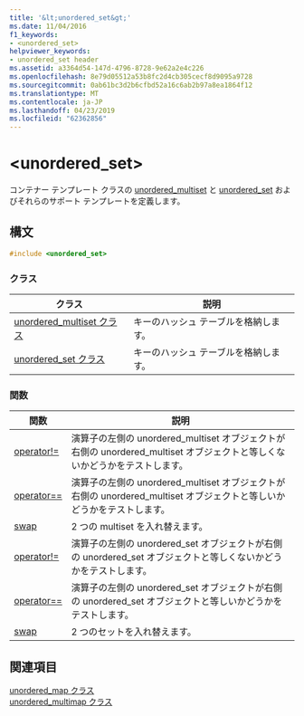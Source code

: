 ```yaml
---
title: '&lt;unordered_set&gt;'
ms.date: 11/04/2016
f1_keywords:
- <unordered_set>
helpviewer_keywords:
- unordered_set header
ms.assetid: a3364d54-147d-4796-8728-9e62a2e4c226
ms.openlocfilehash: 8e79d05512a53b8fc2d4cb305cecf8d9095a9728
ms.sourcegitcommit: 0ab61bc3d2b6cfbd52a16c6ab2b97a8ea1864f12
ms.translationtype: MT
ms.contentlocale: ja-JP
ms.lasthandoff: 04/23/2019
ms.locfileid: "62362856"
---
```

# <a name="ltunorderedsetgt"></a>&lt;unordered_set&gt;

コンテナー テンプレート クラスの [unordered_multiset](../standard-library/unordered-multiset-class.md) と [unordered_set](../standard-library/unordered-set-class.md) およびそれらのサポート テンプレートを定義します。

## <a name="syntax"></a>構文

```cpp
#include <unordered_set>
```

### <a name="classes"></a>クラス

|クラス|説明|
|-|-|
|[unordered_multiset クラス](../standard-library/unordered-multiset-class.md)|キーのハッシュ テーブルを格納します。|
|[unordered_set クラス](../standard-library/unordered-set-class.md)|キーのハッシュ テーブルを格納します。|

### <a name="functions"></a>関数

|関数|説明|
|-|-|
|[operator!=](../standard-library/unordered-set-operators.md#op_neq)|演算子の左側の unordered_multiset オブジェクトが右側の unordered_multiset オブジェクトと等しくないかどうかをテストします。|
|[operator==](../standard-library/unordered-set-operators.md#op_eq_eq)|演算子の左側の unordered_multiset オブジェクトが右側の unordered_multiset オブジェクトと等しいかどうかをテストします。|
|[swap](../standard-library/unordered-set-functions.md#swap_unordered_multiset)|2 つの multiset を入れ替えます。|
|[operator!=](../standard-library/unordered-set-operators.md#op_neq)|演算子の左側の unordered_set オブジェクトが右側の unordered_set オブジェクトと等しくないかどうかをテストします。|
|[operator==](../standard-library/unordered-set-operators.md#op_eq_eq)|演算子の左側の unordered_set オブジェクトが右側の unordered_set オブジェクトと等しいかどうかをテストします。|
|[swap](../standard-library/unordered-set-functions.md#swap)|2 つのセットを入れ替えます。|

## <a name="see-also"></a>関連項目

[unordered_map クラス](../standard-library/unordered-map-class.md)<br/>
[unordered_multimap クラス](../standard-library/unordered-multimap-class.md)<br/>
